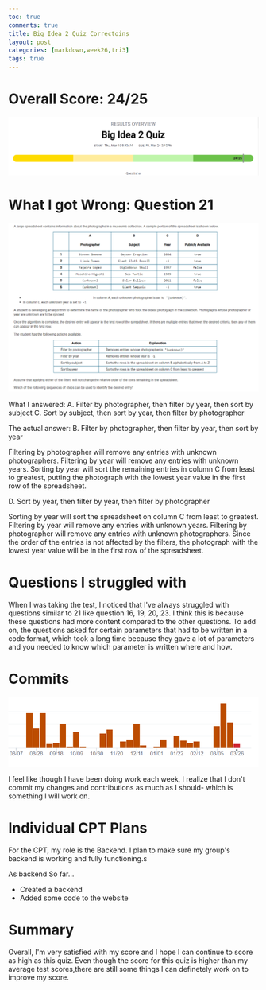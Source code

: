 ```yaml
---
toc: true
comments: true
title: Big Idea 2 Quiz Correctoins
layout: post
categories: [markdown,week26,tri3]
tags: true
---
```


# Overall Score: 24/25
<img src= "https://github.com/sarahliu2006/Sarah-Liu/blob/802f5ffc6045e454c2bdc62684c635098a08f21f/_notebooks/images/bigidea2quiz.PNG?raw=true">


# What I got Wrong: Question 21

<img src= "https://github.com/sarahliu2006/Sarah-Liu/blob/802f5ffc6045e454c2bdc62684c635098a08f21f/_notebooks/images/bigidea21.PNG?raw=true">

What I answered:
A. Filter by photographer, then filter by year, then sort by subject
C. Sort by subject, then sort by year, then filter by photographer

The actual answer:
B. Filter by photographer, then filter by year, then sort by year

Filtering by photographer will remove any entries with unknown photographers. Filtering by year will remove any entries with unknown years. Sorting by year will sort the remaining entries in column C from least to greatest, putting the photograph with the lowest year value in the first row of the spreadsheet.
 
D. Sort by year, then filter by year, then filter by photographer

Sorting by year will sort the spreadsheet on column C from least to greatest. Filtering by year will remove any entries with unknown years. Filtering by photographer will remove any entries with unknown photographers. Since the order of the entries is not affected by the filters, the photograph with the lowest year value will be in the first row of the spreadsheet.


# Questions I struggled with 

When I was taking the test, I noticed that I've always struggled with questions similar to 21 like question 16, 19, 20, 23. I think this is because these questions had more content compared to the other questions. To add on, the questions asked for certain parameters that had to be written in a code format, which took a long time because they gave a lot of parameters and you needed to know which parameter is written where and how.

# Commits

<img src= "https://github.com/sarahliu2006/Sarah-Liu/blob/a96c7c43f0155accbf3392e751199f6dacee7aa0/_notebooks/images/commits.PNG?raw=true">

I feel like though I have been doing work each week, I realize that I don't commit my changes and contributions as much as I should- which is something I will work on. 



# Individual CPT Plans 

For the CPT, my role is the Backend. I plan to make sure my group's backend is working and fully functioning.s

As backend So far…
- Created a backend
- Added some code to the website

# Summary

Overall, I'm very satisfied with my score and I hope I can continue to score as high as this quiz. Even though the score for this quiz is higher than my average test scores,there are still some things I can definetely work on to improve my score. 